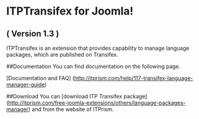 ITPTransifex for Joomla! 
==========================
( Version 1.3 )
--------------------------

ITPTransifex is an extension that provides capability to manage language packages, which are published on Transifex.

##Documentation
You can find documentation on the following page.

[Documentation and FAQ] (http://itprism.com/help/117-transifex-language-manager-guide)

##Download
You can [download ITP Transifex package] (http://itprism.com/free-joomla-extensions/others/language-packages-manager) and from the website of ITPrism.
